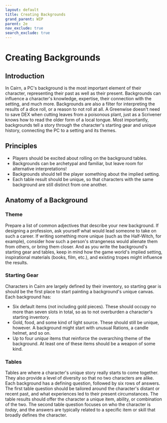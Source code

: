 ```yaml
---
layout: default
title: Creating Backgrounds
grand_parent: WIP
parent: 2e
nav_exclude: true
search_exclude: true
---
```


# Creating Backgrounds

## Introduction

In Cairn, a PC's background is the most important element of their character, representing their past as well as their present. Backgrounds can influence a character's knowledge, expertise, their connection with the setting, and much more. Backgrounds are also a filter for interpreting the results of a dice roll, or a reason to not roll at all. A Greenwise doesn't need to save DEX when cutting leaves from a poisonous plant, just as a Scrivener knows how to read the older form of a local tongue. Most importantly, backgrounds tell a story through the character's starting gear and unique history, connecting the PC to a setting and its themes.

## Principles

- Players should be excited about rolling on the background tables.
- Backgrounds can be archetypal and familiar, but leave room for alternative interpretations!
- Backgrounds should tell the player something about the implied setting.
- Each table result should be unique, so that characters with the same background are still distinct from one another.

## Anatomy of a Background

### Theme

Prepare a list of common adjectives that describe your new background. If designing a profession, ask yourself what would lead someone to take on such a career. If writing something more unique (such as the Half-Witch, for example), consider how such a person's strangeness would alienate them from others, or bring them closer. And as you write the background's starting gear and tables, keep in mind how the game world's implied setting, inspirational materials (books, film, etc.), and existing tropes might influence the results.

### Starting Gear

Characters in Cairn are largely defined by their inventory, so starting gear is should be the first place to start painting a background's unique canvas. Each background has:
- Six default items (not including gold pieces). These should occupy no more than seven slots in total, so as to not overburden a character's starting inventory.
- Gold, food, and some kind of light source. These should still be unique, however. A background might start with unusual Rations, a candle helmet, and so on. 
- Up to four _unique_ items that reinforce the overarching theme of the background. At least one of these items should be a weapon of some kind. 

### Tables

Tables are where a character's unique story really starts to come together. They also provide a level of diversity so that no two characters are alike. Each background has a defining question, followed by six rows of answers. The first table question should be tailored around the character's distant or recent past, and what experiences led to their present circumstances. The table results should offer the character a unique item, ability, or combination of the two. The second table question focuses on who the character is _today_, and the answers are typically related to a specific item or skill that broadly defines the character.